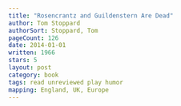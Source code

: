```yaml
---
title: "Rosencrantz and Guildenstern Are Dead"
author: Tom Stoppard
authorSort: Stoppard, Tom
pageCount: 126
date: 2014-01-01
written: 1966
stars: 5
layout: post
category: book
tags: read unreviewed play humor
mapping: England, UK, Europe
---
```

